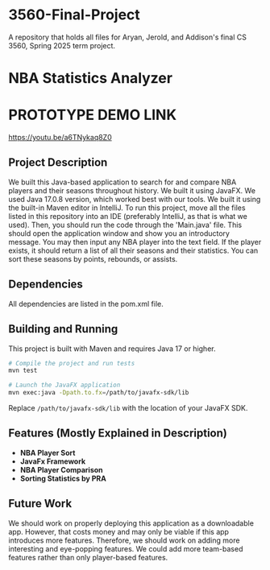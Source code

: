 # 3560-Final-Project
A repository that holds all files for Aryan, Jerold, and Addison's final CS 3560, Spring 2025 term project.
# NBA Statistics Analyzer

# PROTOTYPE DEMO LINK
https://youtu.be/a6TNykaq8Z0

## Project Description
We built this Java-based application to search for and compare NBA players and their seasons throughout history. We built it using JavaFX. We used Java 17.0.8 version, which worked best with our tools. We built it using the built-in Maven editor in IntelliJ. To run this project, move all the files listed in this repository into an IDE (preferably IntelliJ, as that is what we used). Then, you should run the code through the 'Main.java' file. This should open the application window and show you an introductory message. You may then input any NBA player into the text field. If the player exists, it should return a list of all their seasons and their statistics. You can sort these seasons by points, rebounds, or assists.

## Dependencies
All dependencies are listed in the pom.xml file.

## Building and Running
This project is built with Maven and requires Java 17 or higher.

```bash
# Compile the project and run tests
mvn test

# Launch the JavaFX application
mvn exec:java -Dpath.to.fx=/path/to/javafx-sdk/lib
```

Replace `/path/to/javafx-sdk/lib` with the location of your JavaFX SDK.

## Features (Mostly Explained in Description)
- **NBA Player Sort**
- **JavaFx Framework**
- **NBA Player Comparison**
- **Sorting Statistics by PRA**

## Future Work
We should work on properly deploying this application as a downloadable app. However, that costs money and may only be viable if this app introduces more features. Therefore, we should work on adding more interesting and eye-popping features. We could add more team-based features rather than only player-based features.
